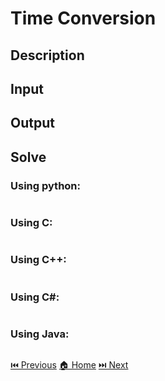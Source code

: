 # Time Conversion

## Description

> 

## Input

> 

## Output

> 

## Solve

### Using python:

```python

```

### Using C:

```c

```

### Using C++:

```c++

```

### Using C#:

```c#

```

### Using Java:

```java

```

[⏮️ Previous](/URI_1018/URI_1018.md)
[🏠 Home](/README.md)
[⏭️ Next](/URI_1020/URI_1020.md)
